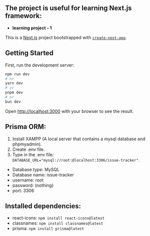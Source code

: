 ## The project is useful for learning Next.js framework:

- **learning project - 1**

This is a [Next.js](https://nextjs.org) project bootstrapped with [`create-next-app`](https://nextjs.org/docs/app/api-reference/cli/create-next-app).

## Getting Started

First, run the development server:

```bash
npm run dev
# or
yarn dev
# or
pnpm dev
# or
bun dev
```

Open [http://localhost:3000](http://localhost:3000) with your browser to see the result.

## Prisma ORM:

1. Install XAMPP (A local server that contains a mysql database and phpmyadmin).
2. Create .env file.
3. Type in the .env file: `DATABASE_URL="mysql://root:@localhost:3306/issue-tracker"`.

- Database type: MySQL
- Database name: issue-tracker
- username: root
- password: (nothing)
- port: 3306

## Installed dependencies:

- react-icons: `npm install react-icons@latest`
- classnames: `npm install classnames@latest`
- prisma: `npm install prisma@latest`
